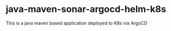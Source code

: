 # java-maven-sonar-argocd-helm-k8s
This is a java maven based application deployed to K8s via ArgoCD
